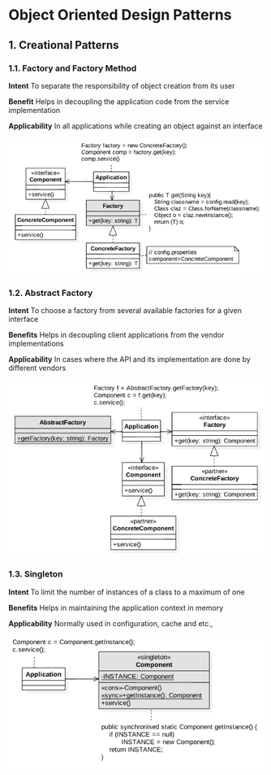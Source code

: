# Object Oriented Design Patterns

## 1. Creational Patterns

### 1.1. Factory and Factory Method
**Intent** To separate the responsibility of object creation from its user

**Benefit** Helps in decoupling the application code from the service implementation

**Applicability** In all applications while creating an object against an interface

![](models/factory-method.png)

### 1.2. Abstract Factory
**Intent** To choose a factory from several available factories for a given interface

**Benefits** Helps in decoupling client applications from the vendor implementations

**Applicability** In cases where the API and its implementation are done by different vendors

![](models/abstract-factory.png)

### 1.3. Singleton
**Intent** To limit the number of instances of a class to a maximum of one

**Benefits** Helps in maintaining the application context in memory

**Applicability** Normally used in configuration, cache and etc., 

![](models/singleton.png)